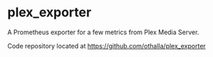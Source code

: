 # plex_exporter

A Prometheus exporter for a few metrics from Plex Media Server.

Code repository located at https://github.com/othalla/plex_exporter

